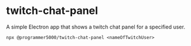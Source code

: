 # twitch-chat-panel
A simple Electron app that shows a twitch chat panel for a specified user.  

`npx @programmer5000/twitch-chat-panel <nameOfTwitchUser>`
